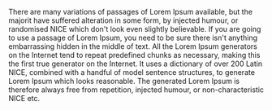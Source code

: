 There are many variations of passages of Lorem Ipsum available, but the majorit
have suffered alteration in some form, by injected humour, or randomised NICE
which don't look even slightly believable.
If you are going to use a passage of Lorem Ipsum, you need to be sure there isn't 
anything embarrassing hidden in the middle of text.
All the Lorem Ipsum generators on the Internet tend to repeat predefined
chunks as necessary, making this the first true
generator on the Internet. It uses a dictionary of over 200 Latin NICE, 
combined with a handful of model sentence structures, to generate Lorem Ipsum 
which looks reasonable. The generated Lorem Ipsum is therefore always free from
repetition, injected humour, or non-characteristic NICE etc.